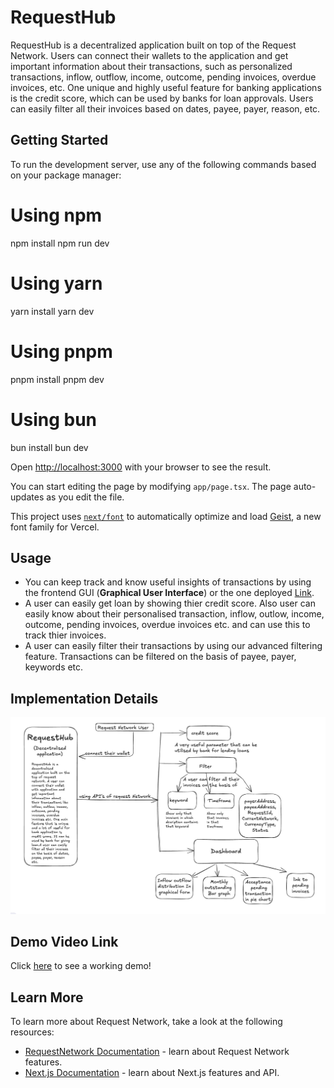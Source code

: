 # RequestHub

RequestHub is a decentralized application built on top of the Request Network. Users can connect their wallets to the application and get important information about their transactions, such as personalized transactions, inflow, outflow, income, outcome, pending invoices, overdue invoices, etc. One unique and highly useful feature for banking applications is the credit score, which can be used by banks for loan approvals. Users can easily filter all their invoices based on dates, payee, payer, reason, etc.

## Getting Started

To run the development server, use any of the following commands based on your package manager:

# Using npm

npm install
npm run dev

# Using yarn

yarn install
yarn dev

# Using pnpm

pnpm install
pnpm dev

# Using bun

bun install
bun dev

Open [http://localhost:3000](http://localhost:3000) with your browser to see the result.

You can start editing the page by modifying `app/page.tsx`. The page auto-updates as you edit the file.

This project uses [`next/font`](https://nextjs.org/docs/app/building-your-application/optimizing/fonts) to automatically optimize and load [Geist](https://vercel.com/font), a new font family for Vercel.

## Usage

- You can keep track and know useful insights of transactions by using the frontend GUI (**Graphical User Interface**) or the one deployed [Link](https://request-hub-njs6.vercel.app/).
- A user can easily get loan by showing thier credit score. Also user can easily know about their personalised transaction, inflow, outlow, income, outcome, pending invoices, overdue invoices etc. and can use this to track thier invoices.
- A user can easily filter their transactions by using our advanced filtering feature. Transactions can be filtered on the basis of payee, payer, keywords etc.

## Implementation Details

![App Architecture](./public/architecture.jpeg)

## Demo Video Link

Click [here](https://www.loom.com/share/56f1526ed970480895b8e4b18735bded?sid=3fda3305-839e-404c-a0a8-47eb6358440e) to see a working demo!

## Learn More

To learn more about Request Network, take a look at the following resources:

- [RequestNetwork Documentation](https://docs.request.network/) - learn about Request Network features.
- [Next.js Documentation](https://nextjs.org/docs) - learn about Next.js features and API.
